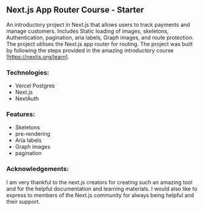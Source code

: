 ## Next.js App Router Course - Starter

An introductory project in Next.js that allows users to track payments and manage customers. Includes Static loading of images, skeletons, Authentication, pagination, aria labels, Graph images, and route protection. The project utilises the Next.js app router for routing. The project was built by following the steps provided in the amazing introductory course [https://nextjs.org/learn].

### Technologies: 
- Vercel Postgres
- Next.js
- NextAuth

### Features:
- Skeletons
- pre-rendering
- Aria labels
- Graph images
- pagination

### Acknowledgements: 
I am very thankful to the next.js creators for creating such an amazing tool and for the helpful documentation and learning materials. I would also like to express to members of the Next.js community for always being helpful and their support. 
